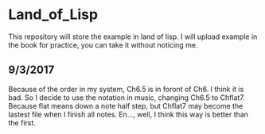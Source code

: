 # Land_of_Lisp
This repository will store the example in land of lisp.
I will upload example in the book for practice, you can take it without noticing me.

## 9/3/2017
Because of the order in my system, Ch6.5 is in foront of Ch6. I think it is bad. So I decide to use the notation in music, changing Ch6.5 to Chflat7. Because flat means down a note half step, but Chflat7 may become the lastest file when I finish all notes. En..., well, I think this way is better than the first.
